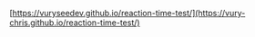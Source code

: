 [https://vuryseedev.github.io/reaction-time-test/](https://vury-chris.github.io/reaction-time-test/)
